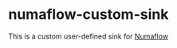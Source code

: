 # numaflow-custom-sink

This is a custom user-defined sink for [Numaflow](https://numaflow.numaproj.io/)
